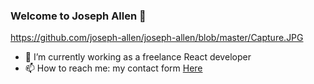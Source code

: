 ### Welcome to Joseph Allen 👋

https://github.com/joseph-allen/joseph-allen/blob/master/Capture.JPG

- 🔭 I’m currently working as a freelance React developer
- 📫 How to reach me: my contact form [Here](https://joseph-allen.github.io/#contact)
